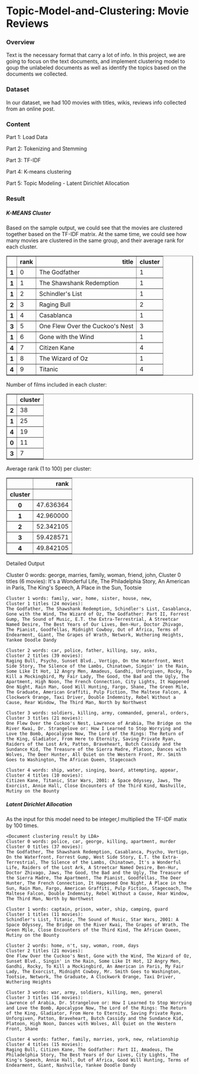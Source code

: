 # Topic-Model-and-Clustering: Movie Reviews

### Overview

Text is the necessary format that carry a lot of info. In this project, we are going to focus on the text documents, and implement clustering model to goup the unlabeled documents as well as identify the topics based on the documents we collected.

### Dataset

In our dataset, we had 100 movies with titles, wikis, reviews info collected from an online post.

### Content

Part 1: Load Data

Part 2: Tokenizing and Stemming

Part 3: TF-IDF

Part 4: K-means clustering

Part 5: Topic Modeling - Latent Dirichlet Allocation

### Result

##### K-MEANS Cluster

Based on the sample output, we could see that the movies are clustered together based on the TF-IDF matrix.
At the same time, we could see how many movies are clustered in the same group, and their average rank for each cluster.

<div>

<table border="1" class="dataframe">
  <thead>
    <tr style="text-align: right;">
      <th></th>
      <th>rank</th>
      <th>title</th>
      <th>cluster</th>
    </tr>
  </thead>
  <tbody>
    <tr>
      <th>1</th>
      <td>0</td>
      <td>The Godfather</td>
      <td>1</td>
    </tr>
    <tr>
      <th>1</th>
      <td>1</td>
      <td>The Shawshank Redemption</td>
      <td>1</td>
    </tr>
    <tr>
      <th>1</th>
      <td>2</td>
      <td>Schindler's List</td>
      <td>1</td>
    </tr>
    <tr>
      <th>2</th>
      <td>3</td>
      <td>Raging Bull</td>
      <td>2</td>
    </tr>
    <tr>
      <th>1</th>
      <td>4</td>
      <td>Casablanca</td>
      <td>1</td>
    </tr>
    <tr>
      <th>3</th>
      <td>5</td>
      <td>One Flew Over the Cuckoo's Nest</td>
      <td>3</td>
    </tr>
    <tr>
      <th>1</th>
      <td>6</td>
      <td>Gone with the Wind</td>
      <td>1</td>
    </tr>
    <tr>
      <th>4</th>
      <td>7</td>
      <td>Citizen Kane</td>
      <td>4</td>
    </tr>
    <tr>
      <th>1</th>
      <td>8</td>
      <td>The Wizard of Oz</td>
      <td>1</td>
    </tr>
    <tr>
      <th>4</th>
      <td>9</td>
      <td>Titanic</td>
      <td>4</td>
    </tr>
  </tbody>
</table>
</div>


Number of films included in each cluster:


<div>

<table border="1" class="dataframe">
  <thead>
    <tr style="text-align: right;">
      <th></th>
      <th>cluster</th>
    </tr>
  </thead>
  <tbody>
    <tr>
      <th>2</th>
      <td>38</td>
    </tr>
    <tr>
      <th>1</th>
      <td>25</td>
    </tr>
    <tr>
      <th>4</th>
      <td>19</td>
    </tr>
    <tr>
      <th>0</th>
      <td>11</td>
    </tr>
    <tr>
      <th>3</th>
      <td>7</td>
    </tr>
  </tbody>
</table>
</div>

 Average rank (1 to 100) per cluster:

<table border="1" class="dataframe">
  <thead>
    <tr style="text-align: right;">
      <th></th>
      <th>rank</th>
    </tr>
    <tr>
      <th>cluster</th>
      <th></th>
    </tr>
  </thead>
  <tbody>
    <tr>
      <th>0</th>
      <td>47.636364</td>
    </tr>
    <tr>
      <th>1</th>
      <td>42.960000</td>
    </tr>
    <tr>
      <th>2</th>
      <td>52.342105</td>
    </tr>
    <tr>
      <th>3</th>
      <td>59.428571</td>
    </tr>
    <tr>
      <th>4</th>
      <td>49.842105</td>
    </tr>
  </tbody>
</table>

Detailed Output

  <Document clustering result by K-means>
    Cluster 0 words: george, marries, family, woman, friend, john,
    Cluster 0 titles (6 movies): 
    It's a Wonderful Life, The Philadelphia Story, An American in Paris, The King's Speech, A Place in the Sun, Tootsie
    
    Cluster 1 words: family, war, home, sister, house, new,
    Cluster 1 titles (24 movies): 
    The Godfather, The Shawshank Redemption, Schindler's List, Casablanca, Gone with the Wind, The Wizard of Oz, The Godfather: Part II, Forrest Gump, The Sound of Music, E.T. the Extra-Terrestrial, A Streetcar Named Desire, The Best Years of Our Lives, Ben-Hur, Doctor Zhivago, The Pianist, Goodfellas, Midnight Cowboy, Out of Africa, Terms of Endearment, Giant, The Grapes of Wrath, Network, Wuthering Heights, Yankee Doodle Dandy
    
    Cluster 2 words: car, police, father, killing, say, asks,
    Cluster 2 titles (39 movies): 
    Raging Bull, Psycho, Sunset Blvd., Vertigo, On the Waterfront, West Side Story, The Silence of the Lambs, Chinatown, Singin' in the Rain, Some Like It Hot, 12 Angry Men, Amadeus, Gandhi, Unforgiven, Rocky, To Kill a Mockingbird, My Fair Lady, The Good, the Bad and the Ugly, The Apartment, High Noon, The French Connection, City Lights, It Happened One Night, Rain Man, Good Will Hunting, Fargo, Shane, The Green Mile, The Graduate, American Graffiti, Pulp Fiction, The Maltese Falcon, A Clockwork Orange, Taxi Driver, Double Indemnity, Rebel Without a Cause, Rear Window, The Third Man, North by Northwest
    
    Cluster 3 words: soldiers, killing, army, commanded, general, orders,
    Cluster 3 titles (21 movies): 
    One Flew Over the Cuckoo's Nest, Lawrence of Arabia, The Bridge on the River Kwai, Dr. Strangelove or: How I Learned to Stop Worrying and Love the Bomb, Apocalypse Now, The Lord of the Rings: The Return of the King, Gladiator, From Here to Eternity, Saving Private Ryan, Raiders of the Lost Ark, Patton, Braveheart, Butch Cassidy and the Sundance Kid, The Treasure of the Sierra Madre, Platoon, Dances with Wolves, The Deer Hunter, All Quiet on the Western Front, Mr. Smith Goes to Washington, The African Queen, Stagecoach
    
    Cluster 4 words: ship, water, singing, board, attempting, appear,
    Cluster 4 titles (10 movies): 
    Citizen Kane, Titanic, Star Wars, 2001: A Space Odyssey, Jaws, The Exorcist, Annie Hall, Close Encounters of the Third Kind, Nashville, Mutiny on the Bounty
    
 
 
##### Latent Dirichlet Allocation

As the input for this model need to be integer,I multiplied the TF-IDF matix by 100 times.


    <Document clustering result by LDA>
    Cluster 0 words: police, car, george, killing, apartment, murder
    Cluster 0 titles (37 movies): 
    The Godfather, The Shawshank Redemption, Casablanca, Psycho, Vertigo, On the Waterfront, Forrest Gump, West Side Story, E.T. the Extra-Terrestrial, The Silence of the Lambs, Chinatown, It's a Wonderful Life, Raiders of the Lost Ark, A Streetcar Named Desire, Ben-Hur, Doctor Zhivago, Jaws, The Good, the Bad and the Ugly, The Treasure of the Sierra Madre, The Apartment, The Pianist, Goodfellas, The Deer Hunter, The French Connection, It Happened One Night, A Place in the Sun, Rain Man, Fargo, American Graffiti, Pulp Fiction, Stagecoach, The Maltese Falcon, Double Indemnity, Rebel Without a Cause, Rear Window, The Third Man, North by Northwest
    
    Cluster 1 words: captain, prison, water, ship, camping, guard
    Cluster 1 titles (11 movies): 
    Schindler's List, Titanic, The Sound of Music, Star Wars, 2001: A Space Odyssey, The Bridge on the River Kwai, The Grapes of Wrath, The Green Mile, Close Encounters of the Third Kind, The African Queen, Mutiny on the Bounty
    
    Cluster 2 words: home, n't, say, woman, room, days
    Cluster 2 titles (21 movies): 
    One Flew Over the Cuckoo's Nest, Gone with the Wind, The Wizard of Oz, Sunset Blvd., Singin' in the Rain, Some Like It Hot, 12 Angry Men, Gandhi, Rocky, To Kill a Mockingbird, An American in Paris, My Fair Lady, The Exorcist, Midnight Cowboy, Mr. Smith Goes to Washington, Tootsie, Network, The Graduate, A Clockwork Orange, Taxi Driver, Wuthering Heights
    
    Cluster 3 words: war, army, soldiers, killing, men, general
    Cluster 3 titles (16 movies): 
    Lawrence of Arabia, Dr. Strangelove or: How I Learned to Stop Worrying and Love the Bomb, Apocalypse Now, The Lord of the Rings: The Return of the King, Gladiator, From Here to Eternity, Saving Private Ryan, Unforgiven, Patton, Braveheart, Butch Cassidy and the Sundance Kid, Platoon, High Noon, Dances with Wolves, All Quiet on the Western Front, Shane
    
    Cluster 4 words: father, family, marries, york, new, relationship
    Cluster 4 titles (15 movies): 
    Raging Bull, Citizen Kane, The Godfather: Part II, Amadeus, The Philadelphia Story, The Best Years of Our Lives, City Lights, The King's Speech, Annie Hall, Out of Africa, Good Will Hunting, Terms of Endearment, Giant, Nashville, Yankee Doodle Dandy

